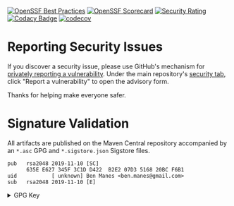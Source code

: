 [![OpenSSF Best Practices](https://www.bestpractices.dev/projects/5584/badge)](https://www.bestpractices.dev/projects/5584)
[![OpenSSF Scorecard](https://api.scorecard.dev/projects/github.com/ben-manes/caffeine/badge)](https://scorecard.dev/viewer/?uri=github.com/ben-manes/caffeine)
[![Security Rating](https://sonarcloud.io/api/project_badges/measure?project=com.github.ben-manes.caffeine%3Acaffeine&metric=security_rating)](https://sonarcloud.io/summary/overall?id=com.github.ben-manes.caffeine%3Acaffeine)
[![Codacy Badge](https://app.codacy.com/project/badge/Grade/a05a489421fa4be99a29cea8cb37b476)](https://app.codacy.com/gh/ben-manes/caffeine/dashboard?utm_source=gh&utm_medium=referral&utm_content=&utm_campaign=Badge_grade)
[![codecov](https://codecov.io/github/ben-manes/caffeine/branch/master/graph/badge.svg?token=bOBWqhGbOP)](https://codecov.io/github/ben-manes/caffeine)

# Reporting Security Issues

If you discover a security issue, please use GitHub's mechanism for [privately reporting a vulnerability][].
Under the main repository's [security tab][], click "Report a vulnerability" to open the advisory form.

Thanks for helping make everyone safer.

[privately reporting a vulnerability]: https://docs.github.com/en/code-security/security-advisories/guidance-on-reporting-and-writing/privately-reporting-a-security-vulnerability#privately-reporting-a-security-vulnerability
[security tab]: https://github.com/ben-manes/caffeine/security

# Signature Validation
All artifacts are published on the Maven Central repository accompanied by an `*.asc` GPG and
`*.sigstore.json` Sigstore files.

```
pub   rsa2048 2019-11-10 [SC]
      635E E627 345F 3C1D D422  B2E2 07D3 5168 20BC F6B1
uid           [ unknown] Ben Manes <ben.manes@gmail.com>
sub   rsa2048 2019-11-10 [E]
```

<details>
<summary>GPG Key</summary>

```
-----BEGIN PGP PUBLIC KEY BLOCK-----

mQENBF3HgdMBCAC3ET5ipFXdZ9GGMbtsCQ3HGT40saajsNDOdov2nMJxzKkVe3wk
sN3bpgbsqBU9ykVkIhX8zV5+v8DOBzkV0pJ2eLjFa9jBPvNjV+KoK2BAI5pzNzYg
sHPwo1aRXdI0MvCy+7iaIiiGF4/O16AhU4LmALHnaRQZCyuN6VOQ8rlqNvcczwUf
J2DQeLHqR/tsch7S01hGpPAptBeu19PyAlQsntYN0yLCLKoe9dFXWCDkvd1So5LF
6So+ryPqupumBbh4WxCmTp9qwDJYJItjAE0zyPe890FurOtxrFTwtRtX6d6qGKkY
/B4T3r0tTE1EiOUpmSnxmGNItMh7/l5UtnHjABEBAAG0H0JlbiBNYW5lcyA8YmVu
Lm1hbmVzQGdtYWlsLmNvbT6JAU4EEwEIADgWIQRjXuYnNF88HdQisuIH01FoILz2
sQUCXceB0wIbAwULCQgHAgYVCgkICwIEFgIDAQIeAQIXgAAKCRAH01FoILz2sdoo
B/0YUh73jUMl14MjWvp9zrFHN8h+LqB4NMQcP93RdPTtDKi0a+0h8gQtm0D+K49Q
BQbFztOObfZS3kdJ3VOqmodScWrGtMU3HsYT2ioQalqbYvl9FIPDrlOjHaZgwgyJ
We0DVKHRApbtIh+NxTpQUJtanxgF60ZtOoToZe8XMGc9LaCZcrFxK/AlMdDMgUCx
qzBbXhAcvut2bJVL5B4kLNMABrbUuFMjTNI4JxvgTXKL/jNk6XPtCjdmgIh7mT/G
Mpu9t3i1zegAPdM5N/MAgiGHqm+blANLniSAbZja8Ny7211fwOYoJ546VPwDjL7B
rBlymB3COoYZhql2DcBBg39cuQENBF3HgdMBCACu3VQKKmagcPbcMZOqbDXE5iK3
0G742rCpf/j3ywnwTZJQ/58HtAi8+/fXxUhTHswoON2TwiiHrHAkObe+K9A+jv0E
xjKVMmQ/sOCYWZDEGMth4yJnzDbT1Tlm/l2i5Lv0ZaD7fTEhtprQNuU06dveTeJs
zDyqtK9T80mvI4+GH59wM80l1y6uj8KA4pY0PdSFgbyS9iAFADGsUsc6t1KiZ5W1
9odMjDPlQtJ20pm5CvJlDZbYNRJ54CSldZikRvmNRg5mWdRLNfbRMFDLFfcdYLdO
WJXnAt9cKFJC9P//ItZFrlhu3akTH//HF2kxQNW61Sd92/xtFUD/2tN1GlXfABEB
AAGJATYEGAEIACAWIQRjXuYnNF88HdQisuIH01FoILz2sQUCXceB0wIbDAAKCRAH
01FoILz2saySCACibIpnls5wJkfX1B/7tDjWk2hEGZYcASr0xp/DDwSgJ5edByuQ
NQF7RHuCk0ke6IQGfytMLJlXeEIu79DvgPakxBP5iG+c095FbhRu+9nCEkRqQvop
4fA7ZdhuerOyuObWz8+o3Z2RywWPXlK+F/9iJiO/qtvmdORuikJtN9VxgvAUvANZ
RtlzjL296p0TJzGqXhyer46CHl/Yj7TtX6EpnZDgiaQbOWRFOZ5x81xI79bQD7Ew
DzfrwQHbjQDkqhkwOoV6Wq239ZaHh6p7GXHnQkDMQ0H/7Y2tw6PH5VM8fDJkJKF2
PIukJrUXa06KqrdZ9YxqvSmu5UY6tMSRwGWp
=/wFN
-----END PGP PUBLIC KEY BLOCK-----
```
